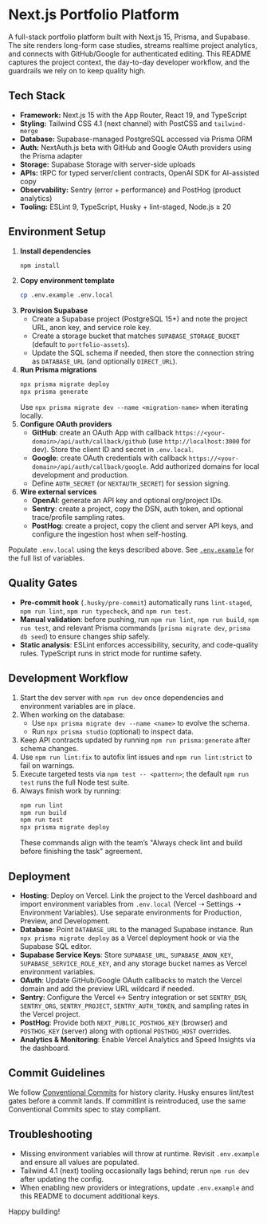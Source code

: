 # Next.js Portfolio Platform

A full-stack portfolio platform built with Next.js 15, Prisma, and Supabase. The site renders long-form case studies, streams realtime project analytics, and connects with GitHub/Google for authenticated editing. This README captures the project context, the day-to-day developer workflow, and the guardrails we rely on to keep quality high.

## Tech Stack

- **Framework:** Next.js 15 with the App Router, React 19, and TypeScript
- **Styling:** Tailwind CSS 4.1 (next channel) with PostCSS and `tailwind-merge`
- **Database:** Supabase-managed PostgreSQL accessed via Prisma ORM
- **Auth:** NextAuth.js beta with GitHub and Google OAuth providers using the Prisma adapter
- **Storage:** Supabase Storage with server-side uploads
- **APIs:** tRPC for typed server/client contracts, OpenAI SDK for AI-assisted copy
- **Observability:** Sentry (error + performance) and PostHog (product analytics)
- **Tooling:** ESLint 9, TypeScript, Husky + lint-staged, Node.js ≥ 20

## Environment Setup

1. **Install dependencies**
   ```bash
   npm install
   ```
2. **Copy environment template**
   ```bash
   cp .env.example .env.local
   ```
3. **Provision Supabase**
   - Create a Supabase project (PostgreSQL 15+) and note the project URL, anon key, and service role key.
   - Create a storage bucket that matches `SUPABASE_STORAGE_BUCKET` (default to `portfolio-assets`).
   - Update the SQL schema if needed, then store the connection string as `DATABASE_URL` (and optionally `DIRECT_URL`).
4. **Run Prisma migrations**
   ```bash
   npx prisma migrate deploy
   npx prisma generate
   ```
   Use `npx prisma migrate dev --name <migration-name>` when iterating locally.
5. **Configure OAuth providers**
   - **GitHub**: create an OAuth App with callback `https://<your-domain>/api/auth/callback/github` (use `http://localhost:3000` for dev). Store the client ID and secret in `.env.local`.
   - **Google**: create OAuth credentials with callback `https://<your-domain>/api/auth/callback/google`. Add authorized domains for local development and production.
   - Define `AUTH_SECRET` (or `NEXTAUTH_SECRET`) for session signing.
6. **Wire external services**
   - **OpenAI**: generate an API key and optional org/project IDs.
   - **Sentry**: create a project, copy the DSN, auth token, and optional trace/profile sampling rates.
   - **PostHog**: create a project, copy the client and server API keys, and configure the ingestion host when self-hosting.

Populate `.env.local` using the keys described above. See [`.env.example`](./.env.example) for the full list of variables.

## Quality Gates

- **Pre-commit hook** (`.husky/pre-commit`) automatically runs `lint-staged`, `npm run lint`, `npm run typecheck`, and `npm run test`.
- **Manual validation**: before pushing, run `npm run lint`, `npm run build`, `npm run test`, and relevant Prisma commands (`prisma migrate dev`, `prisma db seed`) to ensure changes ship safely.
- **Static analysis**: ESLint enforces accessibility, security, and code-quality rules. TypeScript runs in strict mode for runtime safety.

## Development Workflow

1. Start the dev server with `npm run dev` once dependencies and environment variables are in place.
2. When working on the database:
   - Use `npx prisma migrate dev --name <name>` to evolve the schema.
   - Run `npx prisma studio` (optional) to inspect data.
3. Keep API contracts updated by running `npm run prisma:generate` after schema changes.
4. Use `npm run lint:fix` to autofix lint issues and `npm run lint:strict` to fail on warnings.
5. Execute targeted tests via `npm test -- <pattern>`; the default `npm run test` runs the full Node test suite.
6. Always finish work by running:
   ```bash
   npm run lint
   npm run build
   npm run test
   npx prisma migrate deploy
   ```
   These commands align with the team’s "Always check lint and build before finishing the task" agreement.

## Deployment

- **Hosting**: Deploy on Vercel. Link the project to the Vercel dashboard and import environment variables from `.env.local` (Vercel ➝ Settings ➝ Environment Variables). Use separate environments for Production, Preview, and Development.
- **Database**: Point `DATABASE_URL` to the managed Supabase instance. Run `npx prisma migrate deploy` as a Vercel deployment hook or via the Supabase SQL editor.
- **Supabase Service Keys**: Store `SUPABASE_URL`, `SUPABASE_ANON_KEY`, `SUPABASE_SERVICE_ROLE_KEY`, and any storage bucket names as Vercel environment variables.
- **OAuth**: Update GitHub/Google OAuth callbacks to match the Vercel domain and add the preview URL wildcard if needed.
- **Sentry**: Configure the Vercel ↔ Sentry integration or set `SENTRY_DSN`, `SENTRY_ORG`, `SENTRY_PROJECT`, `SENTRY_AUTH_TOKEN`, and sampling rates in the Vercel project.
- **PostHog**: Provide both `NEXT_PUBLIC_POSTHOG_KEY` (browser) and `POSTHOG_KEY` (server) along with optional `POSTHOG_HOST` overrides.
- **Analytics & Monitoring**: Enable Vercel Analytics and Speed Insights via the dashboard.

## Commit Guidelines

We follow [Conventional Commits](https://www.conventionalcommits.org/) for history clarity. Husky ensures lint/test gates before a commit lands. If commitlint is reintroduced, use the same Conventional Commits spec to stay compliant.

## Troubleshooting

- Missing environment variables will throw at runtime. Revisit `.env.example` and ensure all values are populated.
- Tailwind 4.1 (next) tooling occasionally lags behind; rerun `npm run dev` after updating the config.
- When enabling new providers or integrations, update `.env.example` and this README to document additional keys.

Happy building!
